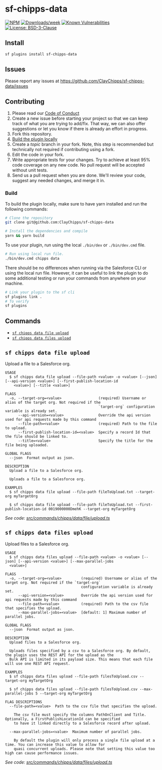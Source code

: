 # sf-chipps-data

[![NPM](https://img.shields.io/npm/v/sf-chipps-data.svg?label=sf-chipps-data)](https://npmjs.com/package/sf-chipps-data) [![Downloads/week](https://img.shields.io/npm/dw/sf-chipps-data.svg)](https://npmjs.com/package/sf-chipps-data) [![Known Vulnerabilities](https://snyk.io/test/github/ClayChipps/sf-chipps-data/badge.svg)](https://snyk.io/test/github/ClayChipps/sf-chipps-data) [![License: BSD-3-Clause](https://img.shields.io/badge/License-BSD_3--Clause-yellow.svg)](https://raw.githubusercontent.com/ClayChipps/sf-chipps-data/main/LICENSE.txt)

## Install

```bash
sf plugins install sf-chipps-data
```

## Issues

Please report any issues at https://github.com/ClayChipps/sf-chipps-data/issues

## Contributing

1. Please read our [Code of Conduct](CODE_OF_CONDUCT.md)
2. Create a new issue before starting your project so that we can keep track of
   what you are trying to add/fix. That way, we can also offer suggestions or
   let you know if there is already an effort in progress.
3. Fork this repository.
4. [Build the plugin locally](#build)
5. Create a _topic_ branch in your fork. Note, this step is recommended but technically not required if contributing using a fork.
6. Edit the code in your fork.
7. Write appropriate tests for your changes. Try to achieve at least 95% code coverage on any new code. No pull request will be accepted without unit tests.
8. Send us a pull request when you are done. We'll review your code, suggest any needed changes, and merge it in.

### Build

To build the plugin locally, make sure to have yarn installed and run the following commands:

```bash
# Clone the repository
git clone git@github.com:ClayChipps/sf-chipps-data

# Install the dependencies and compile
yarn && yarn build
```

To use your plugin, run using the local `./bin/dev` or `./bin/dev.cmd` file.

```bash
# Run using local run file.
./bin/dev.cmd chipps data
```

There should be no differences when running via the Salesforce CLI or using the local run file. However, it can be useful to link the plugin to do some additional testing or run your commands from anywhere on your machine.

```bash
# Link your plugin to the sf cli
sf plugins link .
# To verify
sf plugins
```

## Commands

<!-- commands -->
* [`sf chipps data file upload`](#sf-chipps-data-file-upload)
* [`sf chipps data files upload`](#sf-chipps-data-files-upload)

## `sf chipps data file upload`

Upload a file to a Salesforce org.

```
USAGE
  $ sf chipps data file upload --file-path <value> -o <value> [--json] [--api-version <value>] [--first-publish-location-id
    <value>] [--title <value>]

FLAGS
  -o, --target-org=<value>                 (required) Username or alias of the target org. Not required if the
                                           `target-org` configuration variable is already set.
      --api-version=<value>                Override the api version used for api requests made by this command
      --file-path=<value>                  (required) Path to the file to upload.
      --first-publish-location-id=<value>  Specify a record Id that the file should be linked to.
      --title=<value>                      Specify the title for the file being uploaded.

GLOBAL FLAGS
  --json  Format output as json.

DESCRIPTION
  Upload a file to a Salesforce org.

  Uploads a file to a Salesforce org.

EXAMPLES
  $ sf chipps data file upload --file-path fileToUpload.txt --target-org myTargetOrg

  $ sf chipps data file upload --file-path fileToUpload.txt --first-publish-location-id 0019000000DmehK --target-org myTargetOrg
```

_See code: [src/commands/chipps/data/file/upload.ts](https://github.com/ClayChipps/sf-chipps-data/blob/0.7.1/src/commands/chipps/data/file/upload.ts)_

## `sf chipps data files upload`

Upload files to a Salesforce org.

```
USAGE
  $ sf chipps data files upload --file-path <value> -o <value> [--json] [--api-version <value>] [--max-parallel-jobs
  <value>]

FLAGS
  -o, --target-org=<value>         (required) Username or alias of the target org. Not required if the `target-org`
                                   configuration variable is already set.
      --api-version=<value>        Override the api version used for api requests made by this command
      --file-path=<value>          (required) Path to the csv file that specifies the upload.
      --max-parallel-jobs=<value>  [default: 1] Maximum number of parallel jobs.

GLOBAL FLAGS
  --json  Format output as json.

DESCRIPTION
  Upload files to a Salesforce org.

  Uploads files specified by a csv to a Salesforce org. By default, the plugin uses the REST API for the upload as the
  Bulk API is limited in its payload size. This means that each file will use one REST API request.

EXAMPLES
  $ sf chipps data files upload --file-path filesToUpload.csv --target-org myTargetOrg

  $ sf chipps data files upload --file-path filesToUpload.csv --max-parallel-jobs 5 --target-org myTargetOrg

FLAG DESCRIPTIONS
  --file-path=<value>  Path to the csv file that specifies the upload.

    The csv file must specify the columns PathOnClient and Title. Optionally, a FirstPublishLocationId can be specified
    to have it linked directly to a Salesforce record after upload.

  --max-parallel-jobs=<value>  Maximum number of parallel jobs.

    By default the plugin will only process a single file upload at a time. You can increase this value to allow for
    quasi concurrent uploads. Please note that setting this value too high can cause performance issues.
```

_See code: [src/commands/chipps/data/files/upload.ts](https://github.com/ClayChipps/sf-chipps-data/blob/0.7.1/src/commands/chipps/data/files/upload.ts)_
<!-- commandsstop -->
